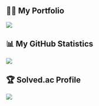 ## 👨‍💻 My Portfolio

[![](https://img.shields.io/badge/Portfolio-Notion-blue?style=for-the-badge&logo=Notion&logoColor=white)](https://jinyong3512.notion.site)

## 📊 My GitHub Statistics

![](https://github-readme-stats.vercel.app/api?username=jinyong3512&show_icons=true&theme=dark)

## 🏆 Solved.ac Profile

[![](http://mazassumnida.wtf/api/v2/generate_badge?boj=wlsdyd4)](https://solved.ac/wlsdyd4)
